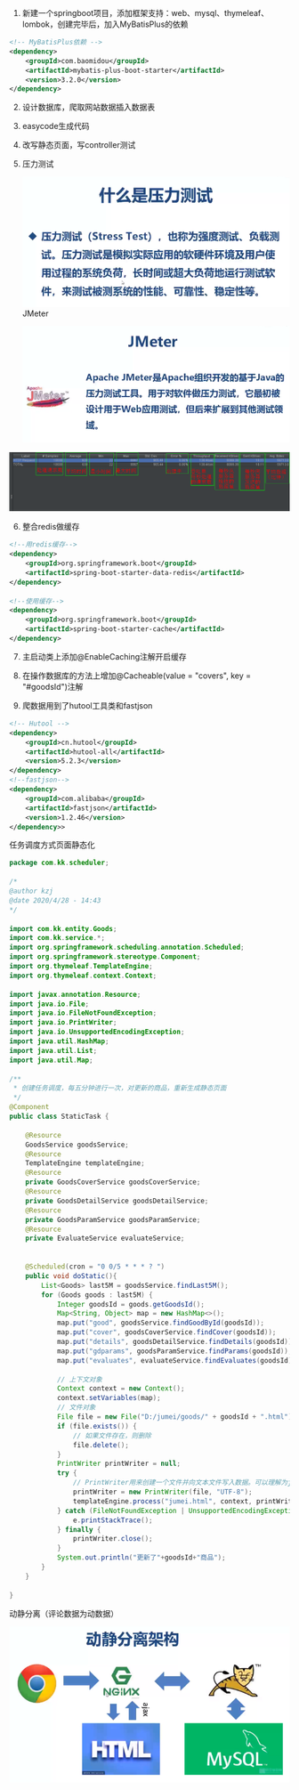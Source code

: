 1. 新建一个springboot项目，添加框架支持：web、mysql、thymeleaf、lombok，创建完毕后，加入MyBatisPlus的依赖

```xml
<!-- MyBatisPlus依赖 -->
<dependency>
    <groupId>com.baomidou</groupId>
    <artifactId>mybatis-plus-boot-starter</artifactId>
    <version>3.2.0</version>
</dependency>
```

2. 设计数据库，爬取网站数据插入数据表
3. easycode生成代码
4. 改写静态页面，写controller测试

5. 压力测试

   ![image-20200425133307811](image/image-20200425133307811.png)
   JMeter
   
   ![image-20200425133329233](image/image-20200425133329233.png)

![image-20200425141937531](image/image-20200425141937531.png)

6. 整合redis做缓存
```xml
<!--用redis缓存-->
<dependency>
    <groupId>org.springframework.boot</groupId>
    <artifactId>spring-boot-starter-data-redis</artifactId>
</dependency>

<!--使用缓存-->
<dependency>
    <groupId>org.springframework.boot</groupId>
    <artifactId>spring-boot-starter-cache</artifactId>
</dependency>
```

7. 主启动类上添加@EnableCaching注解开启缓存
8. 在操作数据库的方法上增加@Cacheable(value = "covers", key = "#goodsId")注解

9. 爬数据用到了hutool工具类和fastjson

```xml
<!-- Hutool -->
<dependency>
    <groupId>cn.hutool</groupId>
    <artifactId>hutool-all</artifactId>
    <version>5.2.3</version>
</dependency>
<!--fastjson-->
<dependency>
    <groupId>com.alibaba</groupId>
    <artifactId>fastjson</artifactId>
    <version>1.2.46</version>
</dependency>>
```

任务调度方式页面静态化

```java
package com.kk.scheduler;

/*
@author kzj
@date 2020/4/28 - 14:43
*/

import com.kk.entity.Goods;
import com.kk.service.*;
import org.springframework.scheduling.annotation.Scheduled;
import org.springframework.stereotype.Component;
import org.thymeleaf.TemplateEngine;
import org.thymeleaf.context.Context;

import javax.annotation.Resource;
import java.io.File;
import java.io.FileNotFoundException;
import java.io.PrintWriter;
import java.io.UnsupportedEncodingException;
import java.util.HashMap;
import java.util.List;
import java.util.Map;

/**
 * 创建任务调度，每五分钟进行一次，对更新的商品，重新生成静态页面
 */
@Component
public class StaticTask {

    @Resource
    GoodsService goodsService;
    @Resource
    TemplateEngine templateEngine;
    @Resource
    private GoodsCoverService goodsCoverService;
    @Resource
    private GoodsDetailService goodsDetailService;
    @Resource
    private GoodsParamService goodsParamService;
    @Resource
    private EvaluateService evaluateService;


    @Scheduled(cron = "0 0/5 * * * ? ")
    public void doStatic(){
        List<Goods> last5M = goodsService.findLast5M();
        for (Goods goods : last5M) {
            Integer goodsId = goods.getGoodsId();
            Map<String, Object> map = new HashMap<>();
            map.put("good", goodsService.findGoodById(goodsId));
            map.put("cover", goodsCoverService.findCover(goodsId));
            map.put("details", goodsDetailService.findDetails(goodsId));
            map.put("gdparams", goodsParamService.findParams(goodsId));
            map.put("evaluates", evaluateService.findEvaluates(goodsId));

            // 上下文对象
            Context context = new Context();
            context.setVariables(map);
            // 文件对象
            File file = new File("D:/jumei/goods/" + goodsId + ".html");
            if (file.exists()) {
                // 如果文件存在，则删除
                file.delete();
            }
            PrintWriter printWriter = null;
            try {
                // PrintWriter用来创建一个文件并向文本文件写入数据。可以理解为java中的文件输出
                printWriter = new PrintWriter(file, "UTF-8");
                templateEngine.process("jumei.html", context, printWriter);
            } catch (FileNotFoundException | UnsupportedEncodingException e) {
                e.printStackTrace();
            } finally {
                printWriter.close();
            }
            System.out.println("更新了"+goodsId+"商品");
        }
    }

}

```

动静分离（评论数据为动数据）

![image-20200428163212866](image/image-20200428163212866.png)













































































































